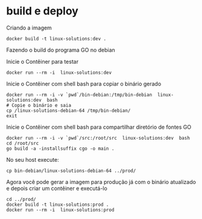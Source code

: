 # build e deploy

Criando a imagem

    docker build -t linux-solutions:dev .

Fazendo o build do programa GO no debian

Inicie o Contêiner para testar

    docker run --rm -i  linux-solutions:dev  

Inicie o Contêiner com shell bash para copiar o binário gerado

    docker run --rm -i -v `pwd`/bin-debian:/tmp/bin-debian  linux-solutions:dev  bash 
    # Copie o binário e saia
    cp /linux-solutions-debian-64 /tmp/bin-debian/
    exit

Inicie o Contêiner com shell bash para compartilhar diretório de fontes GO

    docker run --rm -i -v `pwd`/src:/root/src  linux-solutions:dev  bash 
    cd /root/src
    go build -a -installsuffix cgo -o main .

No seu host execute:

    cp bin-debian/linux-solutions-debian-64 ../prod/

Agora você pode gerar a imagem para produção já com o binário 
atualizado e depois criar um contêiner e executá-lo

    cd ../prod/
    docker build -t linux-solutions:prod .   
    docker run --rm -i  linux-solutions:prod

